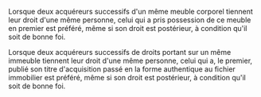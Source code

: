 Lorsque deux acquéreurs successifs d'un même meuble corporel tiennent leur droit d'une même personne, celui qui a pris possession de ce meuble en premier est préféré, même si son droit est postérieur, à condition qu'il soit de bonne foi. 


  

 Lorsque deux acquéreurs successifs de droits portant sur un même immeuble tiennent leur droit d'une même personne, celui qui a, le premier, publié son titre d'acquisition passé en la forme authentique au fichier immobilier est préféré, même si son droit est postérieur, à condition qu'il soit de bonne foi.

